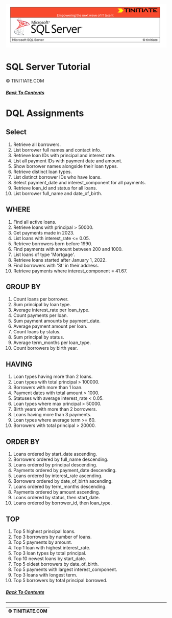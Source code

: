 ![SQL Server Tinitiate Image](../../../sqlserver-sql/sqlserver.png)

# SQL Server Tutorial
&copy; TINITIATE.COM

##### [Back To Contents](./README.md)

# DQL Assignments

## Select
1. Retrieve all borrowers.
2. List borrower full names and contact info.
3. Retrieve loan IDs with principal and interest rate.
4. List all payment IDs with payment date and amount.
5. Show borrower names alongside their loan types.
6. Retrieve distinct loan types.
7. List distinct borrower IDs who have loans.
8. Select payment_date and interest_component for all payments.
9. Retrieve loan_id and status for all loans.
10. List borrower full_name and date_of_birth.

## WHERE
1. Find all active loans.
2. Retrieve loans with principal > 50000.
3. Get payments made in 2023.
4. List loans with interest_rate <= 0.05.
5. Retrieve borrowers born before 1990.
6. Find payments with amount between 200 and 1000.
7. List loans of type 'Mortgage'.
8. Retrieve loans started after January 1, 2022.
9. Find borrowers with 'St' in their address.
10. Retrieve payments where interest_component = 41.67.

## GROUP BY
1. Count loans per borrower.
2. Sum principal by loan type.
3. Average interest_rate per loan_type.
4. Count payments per loan.
5. Sum payment amounts by payment_date.
6. Average payment amount per loan.
7. Count loans by status.
8. Sum principal by status.
9. Average term_months per loan_type.
10. Count borrowers by birth year.

## HAVING
1. Loan types having more than 2 loans.
2. Loan types with total principal > 100000.
3. Borrowers with more than 1 loan.
4. Payment dates with total amount > 1000.
5. Statuses with average interest_rate < 0.05.
6. Loan types where max principal > 50000.
7. Birth years with more than 2 borrowers.
8. Loans having more than 3 payments.
9. Loan types where average term >= 60.
10. Borrowers with total principal > 20000.

## ORDER BY
1. Loans ordered by start_date ascending.
2. Borrowers ordered by full_name descending.
3. Loans ordered by principal descending.
4. Payments ordered by payment_date descending.
5. Loans ordered by interest_rate ascending.
6. Borrowers ordered by date_of_birth ascending.
7. Loans ordered by term_months descending.
8. Payments ordered by amount ascending.
9. Loans ordered by status, then start_date.
10. Loans ordered by borrower_id, then loan_type.

## TOP
1. Top 5 highest principal loans.
2. Top 3 borrowers by number of loans.
3. Top 5 payments by amount.
4. Top 1 loan with highest interest_rate.
5. Top 3 loan types by total principal.
6. Top 10 newest loans by start_date.
7. Top 5 oldest borrowers by date_of_birth.
8. Top 5 payments with largest interest_component.
9. Top 3 loans with longest term.
10. Top 5 borrowers by total principal borrowed.

##### [Back To Contents](./README.md)
***
| &copy; TINITIATE.COM |
|----------------------|
